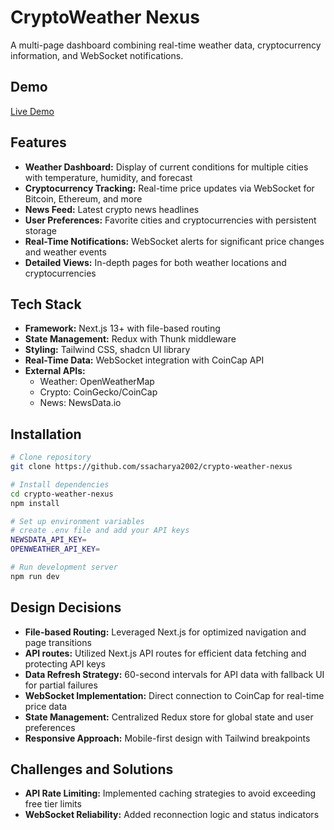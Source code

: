 # CryptoWeather Nexus

A multi-page dashboard combining real-time weather data, cryptocurrency information, and WebSocket notifications.

## Demo

[Live Demo](https://crypto-weather-nexus-five.vercel.app/)

## Features

- **Weather Dashboard:** Display of current conditions for multiple cities with temperature, humidity, and forecast
- **Cryptocurrency Tracking:** Real-time price updates via WebSocket for Bitcoin, Ethereum, and more
- **News Feed:** Latest crypto news headlines
- **User Preferences:** Favorite cities and cryptocurrencies with persistent storage
- **Real-Time Notifications:** WebSocket alerts for significant price changes and weather events
- **Detailed Views:** In-depth pages for both weather locations and cryptocurrencies

## Tech Stack

- **Framework:** Next.js 13+ with file-based routing
- **State Management:** Redux with Thunk middleware
- **Styling:** Tailwind CSS, shadcn UI library
- **Real-Time Data:** WebSocket integration with CoinCap API
- **External APIs:**
  - Weather: OpenWeatherMap
  - Crypto: CoinGecko/CoinCap
  - News: NewsData.io

## Installation

```bash
# Clone repository
git clone https://github.com/ssacharya2002/crypto-weather-nexus

# Install dependencies
cd crypto-weather-nexus
npm install

# Set up environment variables
# create .env file and add your API keys
NEWSDATA_API_KEY=
OPENWEATHER_API_KEY=

# Run development server
npm run dev
```

## Design Decisions

- **File-based Routing:** Leveraged Next.js for optimized navigation and page transitions
- **API routes:** Utilized Next.js API routes for efficient data fetching and protecting API keys
- **Data Refresh Strategy:** 60-second intervals for API data with fallback UI for partial failures
- **WebSocket Implementation:** Direct connection to CoinCap for real-time price data
- **State Management:** Centralized Redux store for global state and user preferences
- **Responsive Approach:** Mobile-first design with Tailwind breakpoints

## Challenges and Solutions

- **API Rate Limiting:** Implemented caching strategies to avoid exceeding free tier limits
- **WebSocket Reliability:** Added reconnection logic and status indicators
